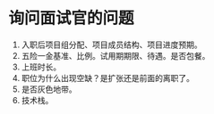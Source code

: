 # 询问面试官的问题
1. 入职后项目组分配、项目成员结构、项目进度预期。
2. 五险一金基准、比例。试用期期限、待遇。是否包餐。
3. 上班时长。
4. 职位为什么出现空缺？是扩张还是前面的离职了。
5. 是否灰色地带。
6. 技术栈。